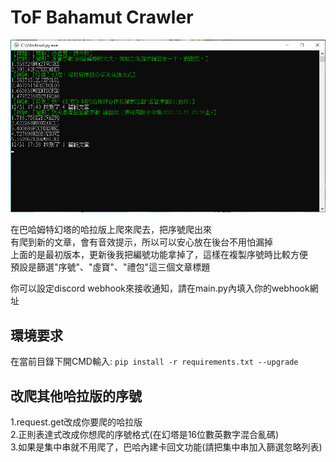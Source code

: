 # ToF Bahamut Crawler
![image](https://github.com/ani20168/ToF-Bahamut-Crawler/blob/main/ReadmeImage.png)

在巴哈姆特幻塔的哈拉版上爬來爬去，把序號爬出來  
有爬到新的文章，會有音效提示，所以可以安心放在後台不用怕漏掉  
上面的是最初版本，更新後我把編號功能拿掉了，這樣在複製序號時比較方便  
預設是篩選"序號"、"虛寶"、"禮包"這三個文章標題  

你可以設定discord webhook來接收通知，請在main.py內填入你的webhook網址

## 環境要求
在當前目錄下開CMD輸入:
`pip install -r requirements.txt --upgrade`

## 改爬其他哈拉版的序號
1.request.get改成你要爬的哈拉版  
2.正則表達式改成你想爬的序號格式(在幻塔是16位數英數字混合亂碼)  
3.如果是集中串就不用爬了，巴哈內建卡回文功能(請把集中串加入篩選忽略列表)
